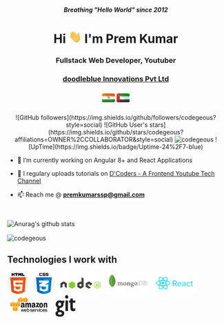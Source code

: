 <h5 align="center"> Breathing "Hello World" since 2012</h5>
<h1 align="center">Hi <img width="30" height="30" src="https://raw.githubusercontent.com/codegeous/codegeous/main/assets/hi-folks.gif"> I'm Prem Kumar</h1>
<h3 align="center">Fullstack Web Developer, Youtuber</h3>
<h3 align="center"><a href="https://www.doodleblue.com/">doodleblue Innovations Pvt Ltd</a> </h3>
<h4 align="center" > <img width="30" height="30" title="India" src="https://raw.githubusercontent.com/codegeous/codegeous/main/assets/in.png"> 
<img width="30" height="30" title="United Arab Emirates" src="https://raw.githubusercontent.com/codegeous/codegeous/main/assets/uae.png"></h4>
<p align="center">
![GitHub followers](https://img.shields.io/github/followers/codegeous?style=social)
![GitHub User's stars](https://img.shields.io/github/stars/codegeous?affiliations=OWNER%2CCOLLABORATOR&style=social)
<img src="https://komarev.com/ghpvc/?username=codgeous" alt="codegeous" />
![UpTime](https://img.shields.io/badge/Uptime-24%2F7-blue)
</p>

-   🔭 I’m currently working on Angular 8+ and React Applications

-   📝 I regulary uploads tutorials on [D'Coders - A Frontend Youtube Tech Channel](https://www.youtube.com/dcoders)

-   📫 Reach me @ **premkumarssp@gmail.com**

&nbsp;

<p>

![Anurag's github stats](https://github-readme-stats.vercel.app/api?username=codegeous&show_icons=true&hide=contribs,prs)

<img align="center" src="https://github-readme-stats.vercel.app/api/top-langs/?username=codegeous&layout=compact&hide=html" alt="codegeous" /></p>

<p align="left">

## Technologies I work with

<img src="https://raw.githubusercontent.com/codegeous/codegeous/main/assets/html.svg" alt="azure" style="margin-right: 10px" height="50"/><img src="https://raw.githubusercontent.com/codegeous/codegeous/main/assets/css.svg" alt="azure" style="margin-right: 10px" height="50"/><img src="https://raw.githubusercontent.com/codegeous/codegeous/main/assets/nodejs.svg" alt="azure" style="margin-right: 10px" height="50"/><img src="https://raw.githubusercontent.com/codegeous/codegeous/main/assets/mongodb.svg" alt="azure" style="margin-right: 10px" height="50"/><img src="https://raw.githubusercontent.com/codegeous/codegeous/main/assets/reactjs.svg" alt="azure" style="margin-right: 10px" height="50"/><img src="https://raw.githubusercontent.com/codegeous/codegeous/main/assets/aws.svg" alt="azure" style="margin-right: 10px" height="50"/><img src="https://raw.githubusercontent.com/codegeous/codegeous/main/assets/git.svg" alt="azure" style="margin-right: 10px" height="50"/>

</p>

<!-- <p align="center">
<a href="https://codepen.io/codepo8" target="blank"><img align="center" src="https://cdn.jsdelivr.net/npm/simple-icons@3.0.1/icons/codepen.svg" alt="codepo8" height="30" width="30" /></a>
<a href="https://dev.to/codepo8" target="blank"><img align="center" src="https://cdn.jsdelivr.net/npm/simple-icons@3.0.1/icons/dev-dot-to.svg" alt="codepo8" height="30" width="30" /></a>
<a href="https://twitter.com/codepo8" target="blank"><img align="center" src="https://cdn.jsdelivr.net/npm/simple-icons@3.0.1/icons/twitter.svg" alt="codepo8" height="30" width="30" /></a>
<a href="https://linkedin.com/in/christianheilmann" target="blank"><img align="center" src="https://cdn.jsdelivr.net/npm/simple-icons@3.0.1/icons/linkedin.svg" alt="christianheilmann" height="30" width="30" /></a>
<a href="https://fb.com/thechrisheilmann" target="blank"><img align="center" src="https://cdn.jsdelivr.net/npm/simple-icons@3.0.1/icons/facebook.svg" alt="thechrisheilmann" height="30" width="30" /></a>
<a href="https://instagram.com/codepo8" target="blank"><img align="center" src="https://cdn.jsdelivr.net/npm/simple-icons@3.0.1/icons/instagram.svg" alt="codepo8" height="30" width="30" /></a>
<a href="https://medium.com/@codepo8" target="blank"><img align="center" src="https://cdn.jsdelivr.net/npm/simple-icons@3.0.1/icons/medium.svg" alt="@codepo8" height="30" width="30" /></a>
</p> -->
